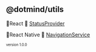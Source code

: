 ## @dotmind/utils

📁React
📄 [StatusProvider](react/StatusProvider/README.md)

📁React Native
📄 [NavigationService](react-native/NavigationService/README.md)

<sub><sup>version 1.0.0</sup></sub>
